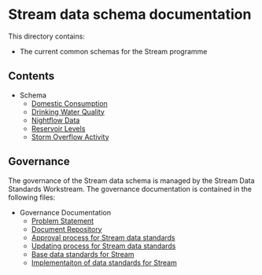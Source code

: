 # Stream data schema documentation

This directory contains:
* The current common schemas for the Stream programme

## Contents

* Schema
  * [Domestic Consumption](domestic-consumption.md)
  * [Drinking Water Quality](drinking-water-quality.md)
  * [Nightflow Data](nightflow-data.md)
  * [Reservoir Levels](raw-water-storage-reservoir-levels.md)
  * [Storm Overflow Activity](Storm-Overflow-Activity.md)


## Governance

The governance of the Stream data schema is managed by the Stream Data Standards Workstream. The governance documentation is contained in the following files:

* Governance Documentation
  * [Problem Statement](../governance/problem-statement.md)
  * [Document Repository](../governance/document-repository.md)
  * [Approval process for Stream data standards](../governance/approval-process.md)
  * [Updating process for Stream data standards](../governance/update-process.md)
  * [Base data standards for Stream](../governance/base-standards-used-in-Stream.md)
  * [Implementaiton of data standards for Stream](../governance/implementation-of-standards.md)
